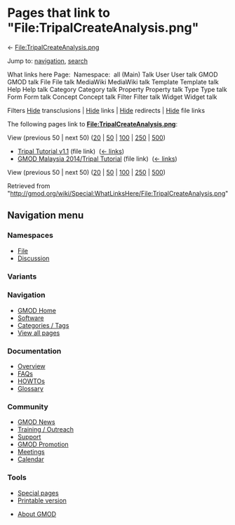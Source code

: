 <div id="mw-page-base" class="noprint">

</div>

<div id="mw-head-base" class="noprint">

</div>

<div id="content" class="mw-body" role="main">

<span id="top"></span>

<div id="mw-js-message" style="display:none;">

</div>



# <span dir="auto">Pages that link to "File:TripalCreateAnalysis.png"</span>

<div id="bodyContent">

<div id="contentSub">

←
[File:TripalCreateAnalysis.png](/wiki/File:TripalCreateAnalysis.png "File:TripalCreateAnalysis.png")

</div>

<div id="jump-to-nav" class="mw-jump">

Jump to: [navigation](#mw-navigation), [search](#p-search)

</div>

<div id="mw-content-text">

What links here Page:  Namespace:  all (Main) Talk User User talk GMOD
GMOD talk File File talk MediaWiki MediaWiki talk Template Template talk
Help Help talk Category Category talk Property Property talk Type Type
talk Form Form talk Concept Concept talk Filter Filter talk Widget
Widget talk

Filters
[Hide](/mediawiki/index.php?title=Special:WhatLinksHere/File:TripalCreateAnalysis.png&hidetrans=1 "Special:WhatLinksHere/File:TripalCreateAnalysis.png")
transclusions \|
[Hide](/mediawiki/index.php?title=Special:WhatLinksHere/File:TripalCreateAnalysis.png&hidelinks=1 "Special:WhatLinksHere/File:TripalCreateAnalysis.png")
links \|
[Hide](/mediawiki/index.php?title=Special:WhatLinksHere/File:TripalCreateAnalysis.png&hideredirs=1 "Special:WhatLinksHere/File:TripalCreateAnalysis.png")
redirects \|
[Hide](/mediawiki/index.php?title=Special:WhatLinksHere/File:TripalCreateAnalysis.png&hideimages=1 "Special:WhatLinksHere/File:TripalCreateAnalysis.png")
file links

The following pages link to
**[File:TripalCreateAnalysis.png](/wiki/File:TripalCreateAnalysis.png "File:TripalCreateAnalysis.png")**:

View (previous 50 \| next 50)
([20](/mediawiki/index.php?title=Special:WhatLinksHere/File:TripalCreateAnalysis.png&limit=20 "Special:WhatLinksHere/File:TripalCreateAnalysis.png")
\|
[50](/mediawiki/index.php?title=Special:WhatLinksHere/File:TripalCreateAnalysis.png&limit=50 "Special:WhatLinksHere/File:TripalCreateAnalysis.png")
\|
[100](/mediawiki/index.php?title=Special:WhatLinksHere/File:TripalCreateAnalysis.png&limit=100 "Special:WhatLinksHere/File:TripalCreateAnalysis.png")
\|
[250](/mediawiki/index.php?title=Special:WhatLinksHere/File:TripalCreateAnalysis.png&limit=250 "Special:WhatLinksHere/File:TripalCreateAnalysis.png")
\|
[500](/mediawiki/index.php?title=Special:WhatLinksHere/File:TripalCreateAnalysis.png&limit=500 "Special:WhatLinksHere/File:TripalCreateAnalysis.png"))

- [Tripal Tutorial
  v1.1](/wiki/Tripal_Tutorial_v1.1 "Tripal Tutorial v1.1") (file link) ‎
  <span class="mw-whatlinkshere-tools">([←
  links](/mediawiki/index.php?title=Special:WhatLinksHere&target=Tripal+Tutorial+v1.1 "Special:WhatLinksHere"))</span>
- [GMOD Malaysia 2014/Tripal
  Tutorial](/wiki/GMOD_Malaysia_2014/Tripal_Tutorial "GMOD Malaysia 2014/Tripal Tutorial")
  (file link) ‎ <span class="mw-whatlinkshere-tools">([←
  links](/mediawiki/index.php?title=Special:WhatLinksHere&target=GMOD+Malaysia+2014%2FTripal+Tutorial "Special:WhatLinksHere"))</span>

View (previous 50 \| next 50)
([20](/mediawiki/index.php?title=Special:WhatLinksHere/File:TripalCreateAnalysis.png&limit=20 "Special:WhatLinksHere/File:TripalCreateAnalysis.png")
\|
[50](/mediawiki/index.php?title=Special:WhatLinksHere/File:TripalCreateAnalysis.png&limit=50 "Special:WhatLinksHere/File:TripalCreateAnalysis.png")
\|
[100](/mediawiki/index.php?title=Special:WhatLinksHere/File:TripalCreateAnalysis.png&limit=100 "Special:WhatLinksHere/File:TripalCreateAnalysis.png")
\|
[250](/mediawiki/index.php?title=Special:WhatLinksHere/File:TripalCreateAnalysis.png&limit=250 "Special:WhatLinksHere/File:TripalCreateAnalysis.png")
\|
[500](/mediawiki/index.php?title=Special:WhatLinksHere/File:TripalCreateAnalysis.png&limit=500 "Special:WhatLinksHere/File:TripalCreateAnalysis.png"))

</div>

<div class="printfooter">

Retrieved from
"<http://gmod.org/wiki/Special:WhatLinksHere/File:TripalCreateAnalysis.png>"

</div>

<div id="catlinks" class="catlinks catlinks-allhidden">

</div>

<div class="visualClear">

</div>

</div>

</div>

<div id="mw-navigation">

## Navigation menu

<div id="mw-head">



<div id="left-navigation">

<div id="p-namespaces" class="vectorTabs" role="navigation"
aria-labelledby="p-namespaces-label">

### Namespaces

- <span id="ca-nstab-image"><a href="/wiki/File:TripalCreateAnalysis.png" accesskey="c"
  title="View the file page [c]">File</a></span>
- <span id="ca-talk"><a
  href="/mediawiki/index.php?title=File_talk:TripalCreateAnalysis.png&amp;action=edit&amp;redlink=1"
  accesskey="t"
  title="Discussion about the content page [t]">Discussion</a></span>

</div>

<div id="p-variants" class="vectorMenu emptyPortlet" role="navigation"
aria-labelledby="p-variants-label">

### 

### Variants[](#)

<div class="menu">

</div>

</div>

</div>

<div id="right-navigation">





</div>



</div>

</div>

</div>

<div id="mw-panel">

<div id="p-logo" role="banner">

<a href="/wiki/Main_Page"
style="background-image: url(http://gmod.org/images/GMOD-cogs.png);"
title="Visit the main page"></a>

</div>

<div id="p-Navigation" class="portal" role="navigation"
aria-labelledby="p-Navigation-label">

### Navigation

<div class="body">

- <span id="n-GMOD-Home">[GMOD Home](/wiki/Main_Page)</span>
- <span id="n-Software">[Software](/wiki/GMOD_Components)</span>
- <span id="n-Categories-.2F-Tags">[Categories /
  Tags](/wiki/Categories)</span>
- <span id="n-View-all-pages">[View all
  pages](/wiki/Special:AllPages)</span>

</div>

</div>

<div id="p-Documentation" class="portal" role="navigation"
aria-labelledby="p-Documentation-label">

### Documentation

<div class="body">

- <span id="n-Overview">[Overview](/wiki/Overview)</span>
- <span id="n-FAQs">[FAQs](/wiki/Category:FAQ)</span>
- <span id="n-HOWTOs">[HOWTOs](/wiki/Category:HOWTO)</span>
- <span id="n-Glossary">[Glossary](/wiki/Glossary)</span>

</div>

</div>

<div id="p-Community" class="portal" role="navigation"
aria-labelledby="p-Community-label">

### Community

<div class="body">

- <span id="n-GMOD-News">[GMOD News](/wiki/GMOD_News)</span>
- <span id="n-Training-.2F-Outreach">[Training /
  Outreach](/wiki/Training_and_Outreach)</span>
- <span id="n-Support">[Support](/wiki/Support)</span>
- <span id="n-GMOD-Promotion">[GMOD
  Promotion](/wiki/GMOD_Promotion)</span>
- <span id="n-Meetings">[Meetings](/wiki/Meetings)</span>
- <span id="n-Calendar">[Calendar](/wiki/Calendar)</span>

</div>

</div>

<div id="p-tb" class="portal" role="navigation"
aria-labelledby="p-tb-label">

### Tools

<div class="body">

- <span id="t-specialpages"><a href="/wiki/Special:SpecialPages" accesskey="q"
  title="A list of all special pages [q]">Special pages</a></span>
- <span id="t-print"><a
  href="/mediawiki/index.php?title=Special:WhatLinksHere/File:TripalCreateAnalysis.png&amp;printable=yes"
  rel="alternate" accesskey="p"
  title="Printable version of this page [p]">Printable version</a></span>

</div>

</div>

</div>

</div>

<div id="footer" role="contentinfo">

- <span id="footer-places-about">[About
  GMOD](/wiki/GMOD:About "GMOD:About")</span>

<!-- -->






</div>
